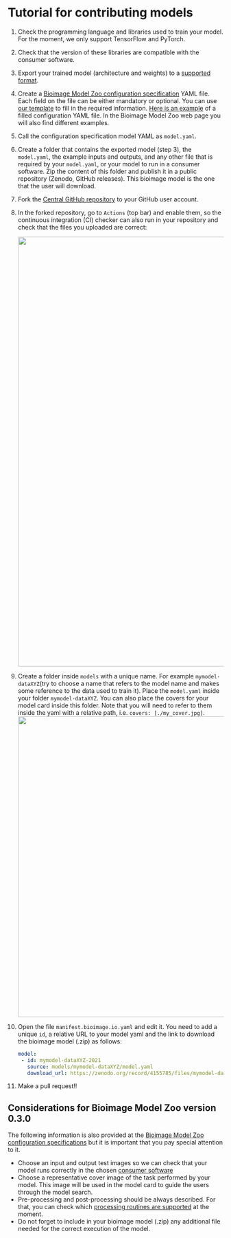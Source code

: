 
# Tutorial for contributing models

1. Check the programming language and libraries used to train your model. For the moment, we only support TensorFlow and PyTorch.
2. Check that the version of these libraries are compatible with the consumer software.
3. Export your trained model (architecture and weights) to a [supported format](https://github.com/bioimage-io/configuration/blob/master/supported_formats_and_operations.md#weight-formats).


4. Create a [Bioimage Model Zoo configuration specification](https://github.com/bioimage-io/configuration/blob/master/README.md) YAML file.
   Each field on the file can be either mandatory or optional. You can use [our template](https://github.com/bioimage-io/bioimage-io-models/pull/55/files#diff-f6c64be5b9d764d0964654908b2ed4495fccc7624e58e9360bfdc6cef169edbe) to fill in the required information. 
   [Here is an example](https://github.com/bioimage-io/pytorch-bioimage-io/blob/master/specs/models/unet2d_nuclei_broad/UNet2DNucleiBroad.model.yaml) of a filled configuration YAML file. In the Bioimage Model Zoo web page you will also find different examples. 
   
5. Call the configuration specification model YAML as `model.yaml`. 
6. Create a folder that contains the exported model (step 3), the `model.yaml`, the example inputs and outputs, and any other file that is required by your `model.yaml`, or your model to run in a consumer software. Zip the content of this folder and publish it in a public repository (Zenodo, GitHub releases). This bioimage model is the one that the user will download.

7. Fork the [Central GitHub repository](https://github.com/bioimage-io/bioimage-io-models) to your GitHub user account.

8. In the forked repository, go to `Actions` (top bar) and enable them, so the continuous integration (CI) checker can also run in your repository and check that the files you uploaded are correct:
   
    <img src="contribute_models/enable_actions.png" align="center" width="1000"/>

9. Create a folder inside `models` with a unique name. For example `mymodel-dataXYZ`(try to choose a name that refers to the model name and makes some reference to the data used to train it). Place the `model.yaml` inside your folder `mymodel-dataXYZ`. You can also place the covers for your model card inside this folder. Note that you will need to refer to them inside the yaml with a relative path, i.e. `covers: [./my_cover.jpg]`.
	<img src="contribute_models/dummy_model_folder.png" align="center" width="700"/>
    
10. Open the file `manifest.bioimage.io.yaml` and edit it. You need to add a unique `id`, a relative URL to your model yaml and the link to download the bioimage model (.zip) as follows:
    ```yaml
    model:
     - id: mymodel-dataXYZ-2021
       source: models/mymodel-dataXYZ/model.yaml      
       download_url: https://zenodo.org/record/4155785/files/mymodel-dataXYZ-2021v1.zip
    ```
11. Make a pull request!!

## Considerations for Bioimage Model Zoo version 0.3.0
The following information is also provided at the [Bioimage Model Zoo configuration specifications](https://github.com/bioimage-io/configuration/blob/master/README.md) but it is important that you pay special attention to it.
* Choose an input and output test images so we can check that your model runs correctly in the chosen [consumer software](https://bioimage.io/docs/#/consumer_software/model_runner)
* Choose a representative cover image of the task performed by your model. This image will be used in the model card to guide the users through the model search.
* Pre-processing and post-processing should be always described. For that, you can check which [processing routines are supported](https://github.com/bioimage-io/configuration/blob/master/supported_formats_and_operations.md#pre--and-postprocessing) at the moment. 
* Do not forget to include in your bioimage model (.zip) any additional file needed for the correct execution of the model.

